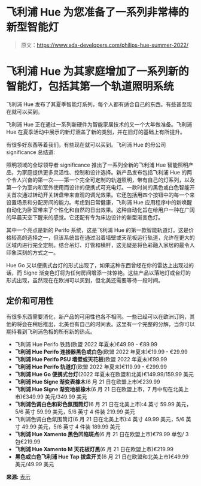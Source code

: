 # 飞利浦 Hue 为您准备了一系列非常棒的新型智能灯

> 原文：<https://www.xda-developers.com/philips-hue-summer-2022/>

# 飞利浦 Hue 为其家庭增加了一系列新的智能灯，包括其第一个轨道照明系统

飞利浦 Hue 发布了其夏季智能灯系列，每个人都有适合自己的东西。有些甚至现在就可以买到。

飞利浦 Hue 正在通过一系列新硬件为智能家居技术的又一个大年做准备。飞利浦 Hue 在夏季活动中展示的新灯涵盖了新的类别，并在旧灯的基础上有所提升。

有很多好东西等着我们，有些现在就可以买到。飞利浦 Hue 的母公司 significance 总结道:

照明领域的全球领导者 significance 推出了一系列全新的飞利浦 Hue 智能照明产品，为家庭提供更多灵活性、控制和设计选择。新产品发布包括飞利浦 Hue 的两个令人兴奋的第一次——第一个完全可定制的轨道照明，带有自己的灯系列，以及第一个为室内和室外使用而设计的便携式可充电灯。一款时尚的黑色或白色智能开关首次通过转动开关转盘带来直观的调光效果。它还包括用四个按钮中的每一个来设置场景和分配房间的能力。考虑到日常健康，飞利浦 Hue 应用程序中的新唤醒自动化为卧室带来了个性化和自然的日出效果。这种自动化旨在给用户一种在广阔的早晨天空下醒来的感觉。它还配有专为床边设计的新型渐变色灯。

其中一个亮点是新的 Perifo 系统，这是飞利浦 Hue 的第一款智能轨道灯。这是价格较高的选择之一，但该系统旨在通过沿着墙壁或天花板运行轨道，允许在更大的区域内进行完全定制。结合吊灯、灯管和横杆，这无疑是将色彩融入家居的最令人印象深刻的方式之一。

Hue Go 又以便携式台灯的形式出现了，如果这种东西曾经在你的雷达上出现过的话，而 Signe 渐变色灯将为任何房间增添一抹惊艳。这些产品以落地灯或台灯的形式出现，虽然现在在欧洲可以买到，但北美还需要等待一段时间。

## 定价和可用性

有很多东西需要消化，新产品的可用性也各不相同。一些已经可以在欧洲订购，其他的将会在稍后推出，北美也有自己的时间表。这里有一个完整的分解，当你可以期待看到飞利浦色相的所有新的热点。

*   飞利浦 Hue Perifo 铁路(欧盟 2022 年夏末)€49.99 - €89.99
*   **飞利浦 Hue Perifo 连接器黑色或白色**(欧盟 2022 年夏末)€19.99 - €29.99
*   **飞利浦 Hue Perifo PSU 墙壁或天花板**(欧盟 2022 年夏末)€99.99
*   **飞利浦 Hue Perifo 轨道灯**(欧盟 2022 年夏末)€119.99 - €299.99
*   **飞利浦 Hue Go 便携式台灯**(2022 年夏末在欧盟和北美)€149.99/159.99 美元
*   **飞利浦 Hue Signe 渐变表橡木**(6 月 21 日在欧盟上市)€239.99
*   **飞利浦 Hue Signe 渐变地板橡木**(6 月 21 日在欧盟上市，7 月中旬在北美上市)€349.99 美元/349.99 美元
*   **飞利浦色调白色和彩色氛围筒灯**(6 月 21 日在北美上市):4 英寸 59.99 美元，5/6 英寸 59.99 美元，5/6 英寸 4 件装 219.99 美元
*   飞利浦色调白色氛围筒灯(6 月 21 日在北美上市):4 英寸 49.99 美元，5/6 英寸 49.99 美元，5/6 英寸 4 件装 189.99 美元
*   **飞利浦 Hue Xamento 黑色凹陷斑点**(6 月 21 日在欧盟上市)€79.99 单包/ 3 包€219.99
*   **飞利浦 Hue Xamento M 天花板灯黑**(6 月 21 日在欧盟上市)€219.99
*   **黑色或白色飞利浦 Hue Tap 拨盘开关**(6 月 21 日在欧盟和北美上市)€49.99 美元/49.99 美元

**来源:** [表示](https://www.signify.com/global/our-company/news/press-releases/2022/20220621-philips-hue-combines-design-flexibility-and-control-with-new-lights-and-accessories)